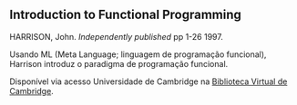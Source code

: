 ## Introduction to Functional Programming

HARRISON, John. _Independently published_ pp 1-26 1997.

Usando ML (Meta Language; linguagem de programação funcional), Harrison introduz o paradigma de programação funcional.

Disponível via acesso Universidade de Cambridge na [Biblioteca Virtual de Cambridge](https://www.cl.cam.ac.uk/teaching/Lectures/funprog-jrh-1996/all.pdf).
